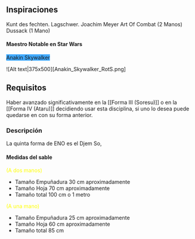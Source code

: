 ## Inspiraciones
Kunt des fechten. Lagschwer. Joachim Meyer Art Of Combat (2 Manos)
Dussack (1 Mano)

#### Maestro Notable en Star Wars

<span style="background:#40a9ff">Anakin Skywalker</span>

![Alt text|375x500][Anakin_Skywalker_RotS.png]

## Requisitos
Haber avanzado significativamente en la [[Forma III (Soresu)]] o en la [[Forma IV (Ataru)]] decidiendo usar esta disciplina, si uno lo desea puede quedarse en con su forma anterior.
### Descripción
La quinta forma de ENO es el Djem So, 

#### Medidas del sable

<font color="#ffff00">(A dos manos)</font>
- Tamaño Empuñadura 30 cm aproximadamente
- Tamaño Hoja 70 cm aproximadamente
- Tamaño total 100 cm o 1 metro

<font color="#ffff00">(A una mano)</font>
- Tamaño Empuñadura 25 cm aproximadamente
- Tamaño Hoja 60 cm aproximadamente
- Tamaño total 85 cm

